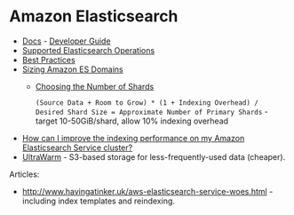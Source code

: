 # Amazon Elasticsearch

* [Docs](https://docs.aws.amazon.com/elasticsearch-service/index.html) - [Developer Guide](https://docs.aws.amazon.com/elasticsearch-service/latest/developerguide/)
* [Supported Elasticsearch Operations](https://docs.aws.amazon.com/elasticsearch-service/latest/developerguide/aes-supported-es-operations.html)
* [Best Practices](https://docs.aws.amazon.com/elasticsearch-service/latest/developerguide/aes-bp.html)
* [Sizing Amazon ES Domains](https://docs.aws.amazon.com/elasticsearch-service/latest/developerguide/sizing-domains.html)
    * [Choosing the Number of Shards](https://docs.aws.amazon.com/elasticsearch-service/latest/developerguide/sizing-domains.html#aes-bp-sharding)
            
        `(Source Data + Room to Grow) * (1 + Indexing Overhead) / Desired Shard Size = Approximate Number of Primary Shards` - target 10-50GiB/shard, allow 10% indexing overhead
* [How can I improve the indexing performance on my Amazon Elasticsearch Service cluster?](https://aws.amazon.com/premiumsupport/knowledge-center/elasticsearch-indexing-performance/)
* [UltraWarm](https://docs.aws.amazon.com/elasticsearch-service/latest/developerguide/ultrawarm.html) - S3-based storage for less-frequently-used data (cheaper). 

Articles:

* <http://www.havingatinker.uk/aws-elasticsearch-service-woes.html> - including index templates and reindexing.